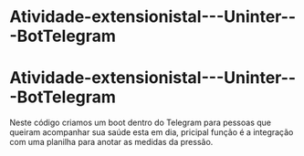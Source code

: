 # Atividade-extensionistaI---Uninter---BotTelegram
# Atividade-extensionistaI---Uninter---BotTelegram

Neste código criamos um boot dentro do Telegram para pessoas que queiram acompanhar sua saúde esta em dia, pricipal função é a integração com uma planilha para anotar as medidas da pressão. 
